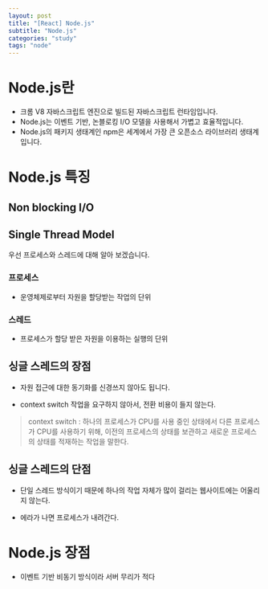 ```yaml
---
layout: post
title: "[React] Node.js"
subtitle: "Node.js"
categories: "study"
tags: "node"
---
```


# Node.js란

- 크롬 V8 자바스크립트 엔진으로 빌드된 자바스크립트 런타임입니다.
- Node.js는 이벤트 기반, 논블로킹 I/O 모델을 사용해서 가볍고 효율적입니다.
- Node.js의 패키지 생태계인 npm은 세계에서 가장 큰 오픈소스 라이브러리 생태계입니다.

# Node.js 특징

## Non blocking I/O

## Single Thread Model

우선 프로세스와 스레드에 대해 알아 보겠습니다.

### 프로세스

- 운영체제로부터 자원을 할당받는 작업의 단위

### 스레드

- 프로세스가 할당 받은 자원을 이용하는 실행의 단위

## 싱글 스레드의 장점

- 자원 접근에 대한 동기화를 신경쓰지 않아도 됩니다.

- context switch 작업을 요구하지 않아서, 전환 비용이 들지 않는다.

> context switch : 하나의 프로세스가 CPU를 사용 중인 상태에서 다른 프로세스가 CPU를 사용하기 위해, 이전의 프로세스의 상태를 보관하고 새로운 프로세스의 상태를 적재하는 작업을 말한다.

## 싱글 스레드의 단점

- 단일 스레드 방식이기 때문에 하나의 작업 자체가 많이 걸리는 웹사이트에는 어울리지 않는다.

- 에라가 나면 프로세스가 내려간다.
  <br>

# Node.js 장점

- 이벤트 기반 비동기 방식이라 서버 무리가 적다
